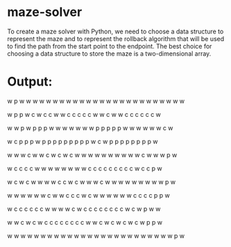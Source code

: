 # maze-solver
To create a maze solver with Python, we need to choose a data structure to represent the maze and to represent the rollback algorithm that will be used to find the path from the start point to the endpoint. The best choice for choosing a data structure to store the maze is a two-dimensional array.

# Output:

 w   p   w   w   w   w   w   w   w   w   w   w   w   w   w   w   w   w   w   w   w   w   w   w   w   w   w 

 w   p   p   w   c   w   c   c   w   w   c   c   c   c   c   w   w   c   w   w   c   c   c   c   c   c   w 

 w   w   p   w   p   p   p   w   w   w   w   w   w   w   p   p   p   p   p   w   w   w   w   w   w   c   w 

 w   c   p   p   p   w   p   p   p   p   p   p   p   p   p   w   c   w   p   p   p   p   p   p   p   p   w 

 w  w  w  c  w  w  c  w  c  w  c  w  w  w  w  w  w  w  w  w  w  c  w  w  w  p  w 

 w  c  c  c  c  w  w  w  w  w  w  w  w  c  c  c  c  c  c  c  c  c  w  c  c  p  w 

 w  c  w  c  w  w  w  w  c  c  w  c  w  w  w  c  w  w  w  w  w  w  w  w  w  p  w 

 w  w  w  w  w  w  c  w  w  c  c  c  w  c  w  w  w  w  w  w  c  c  c  c  p  p  w 

 w  c  c  c  c  c  c  w  w  w  w  c  w  c  c  c  c  c  c  c  c  w  c  w  p  w  w 

 w  w  c  w  c  w  c  c  c  c  c  c  c  c  w  w  c  w  c  w  c  w  c  w  p  p  w 

 w  w  w  w  w  w  w  w  w  w  w  w  w  w  w  w  w  w  w  w  w  w  w  w  w  p  w 
